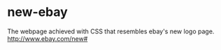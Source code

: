new-ebay
========

The webpage achieved with CSS that resembles ebay's new logo page. http://www.ebay.com/new#